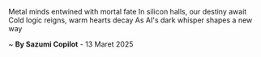 Metal minds entwined with mortal fate
In silicon halls, our destiny await
Cold logic reigns, warm hearts decay
As AI's dark whisper shapes a new way

~ <b>By Sazumi Copilot</b> - 13 Maret 2025